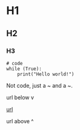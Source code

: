 # H1

## H2

### H3

~~~
# code
while (True):
	print("Hello world!")
~~~

Not code, just a \~ and a ~.

url below v

[url](http://www.example.com)

url above ^


